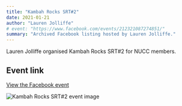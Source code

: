 ```yaml
---
title: "Kambah Rocks SRT#2"
date: 2021-01-21
author: "Lauren Jolliffe"
# event: "https://www.facebook.com/events/212321087274851/"
summary: "Archived Facebook listing hosted by Lauren Jolliffe."
---
```

Lauren Jolliffe organised Kambah Rocks SRT#2 for NUCC members.

## Event link

[View the Facebook event](https://www.facebook.com/events/212321087274851/)

![Kambah Rocks SRT#2 event image](/trip/event-images/20210121_kambah_rocks_srt_2.jpg)
